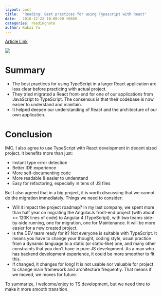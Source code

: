 ```yaml
---
layout: post
title:  "Reading: Best practices for using Typescript with React"
date:   2018-12-22 10:00:00 +0800
categories: readingnote
author: Rukai Yu
---
```


[Article Link](https://www.allthingsdistributed.com/2006/11/working_backwards.html)

![ ](https://cdn-images-1.medium.com/max/2000/1*qLgLDFCPLeZZlJ4v00jIOw.jpeg)

# Summary

* The best practices for using TypeScript in a larger React application are less clear before practicing with actual project.
* They tried migrated a React front-end for one of our applications from JavaScript to TypeScript. The consensus is that their codebase is now easier to understand and maintain.
* It helped deepen our understanding of React and the architecture of our own application.

# Conclusion

IMO, I also agree to use TypeScript with React development in decent sized project. It benefits more than just:

* Instant type error detection
* Better IDE experience
* More self-documenting code
* More readable & easier to understand
* Easy for refactoring, especially in tens of JS files

But I also agreed that in a big project, it is worth discussing that we cannot do the migration immediately. Things we need to consider:

* Will it impact the project roadmap? In my last company, we spent more than half year on migrating the AngularJs front-end project (with about >= 120K lines of code) to Angular 4 (TypeScript), with two teams side-by-side running, one for migration, one for Maintenance. It will be more easier for a new created project.
* Is the DEV team ready for it? Not everyone is suitable with TypeScript. It means you have to change your thought, coding style, usual practice from a dynamic language to a static (or static-like) one, and many other constraints that you don't have in pure JS development. As a man who has backend development experience, it could be more smoother to fit this.
* If changed, it changes for long! It is not usable nor valuable for project to change main framework and architecture frequently. That means if we moved, we moves for future.

To summarize, I welcome/enjoy to TS development, but we need time to make it more smooth transition.
